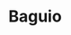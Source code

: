 ---
title: Baguio
description: Images I took from my first solo trip.
slug: baguio-2025
language: en-US
featured: true
cover:
  folder: baguio-2024
  filename: 20250111_101026.jpg
  fixedSize: 1080
seo:
  twitter:
    url: null
    is_prefixed: false
  og:
    url: null
    is_prefixed: false
layout: gallery-image-grid.njk
source:
  type: gallery
  folder: baguio-2024
parts:
  - content: |
      <h2>Day 1.</h2>
      January 9.
    contentStyle:
      text-align: center
    media:
      - embed: https://iframe.mediadelivery.net/embed/334434/e382c7d9-076e-4ee2-91ef-51dcaefec06e?autoplay=false&loop=false&muted=false&preload=true&responsive=true
        type: embed
        width: 1080
        height: 1080
        grid:
          column: span 4
          row: span 4
      - filename: 20250109_085455.jpg
        type: image
        width: 1080
        height: 1080
        caption: The first photo I took when I arrived in Baguio.
        alt: Painted rock walls with the word "Baguio".
        grid:
          column: span 4
          row: span 4
      - filename: 20250109_090229.jpg
        type: image
        width: 1080
        height: 1080
        caption: Who climbs that?
        alt: Very high stairs towards a church.
        grid:
          column: span 4
          row: span 4
      - filename: 20250109_091428.jpg
        type: image
        width: 4642
        height: 2084
        caption: The first meal I had when I arrived in Baguio.
        alt: Coffee topped with milk foam and a floral design. In the background, a pair of toasted breads and pesto pasta on a white plate.
        grid:
          column: span 4
          row: span 4
      - filename: 20250109_104951.jpg
        type: image
        width: 4642
        height: 3468
        alt: Baguio skyline.
        caption: Baguio skyline as seen from SM City Baguio.
        grid:
          column: span 8
          row: span 4
      - embed: https://iframe.mediadelivery.net/embed/334434/5b6c842b-2c34-4acf-9688-88119d7e8ba3?autoplay=false&loop=false&muted=false&preload=true&responsive=true
        type: embed
        width: 1080
        height: 1080
        grid:
          column: span 6
          row: span 6
      - filename: 20250109_090703.jpg
        type: image
        width: 1080
        height: 1080
        alt: A pink dusty fake flower.
        caption: A pink flower decoration in the coffee shop I entered.
        grid:
          column: span 4
          row: span 4
      - filename: 20250109_100538.jpg
        type: image
        width: 1080
        height: 1080
        alt: A brown bird.
        grid:
          column: span 5
          row: span 4
      - embed: https://iframe.mediadelivery.net/embed/334434/375c78af-46c3-419a-90d0-ee3046bf85c2?autoplay=false&loop=false&muted=false&preload=true&responsive=true
        type: embed
        width: 1080
        height: 1080
        grid:
          column: span 4
          row: span 4
      - filename: 20250109_101111.jpg
        type: image
        width: 1080
        height: 1080
        alt: A snail on a leaf.
        grid:
          column: span 2
          row: span 2
      - filename: 20250109_101119.jpg
        type: image
        width: 1080
        height: 1080
        alt: A snail on a leaf.
        grid:
          column: span 4
          row: span 4
      - filename: 20250109_101402.jpg
        type: image
        width: 1080
        height: 1080
        caption: Around Burnham Park.
        alt: A yellow line painted on a sidewalk. People walk past each other.
        grid:
          column: span 6
          row: span 6
      - filename: 20250109_102912.jpg
        type: image
        width: 1080
        height: 1080
        caption: A beauty, still thriving even in captivity.
        alt: A yellow flower growing inside a steel fencing. The framing of the shot makes it seems like the flower is caged.
        grid:
          column: span 6
          row: span 6
      - filename: 20250109_101805.jpg
        type: image
        width: 1080
        height: 1080
        caption: I was reminded of my brother. He likes chess.
        alt: A chessboard embedded in a stone table in a park with a lot of trees.
        grid:
          column: span 4
          row: span 4
      - filename: 20250109_104933.jpg
        type: image
        width: 4624
        height: 2084
        caption: Lake. With ducks driven by people. I tried that once, it was exhausting.
        alt: A rectangle lake. This was taken from a high point.
        grid:
          column: span 8
          row: span 4
      - filename: 20250109_141132.jpg
        type: image
        width: 1080
        height: 1080
        caption: This was displayed in the lodging I stayed in.
        alt: A print consisting of ochre, sea blue, and marble patterns.
        grid:
          column: span 4
          row: span 4
      - filename: 20250109_131114.jpg
        type: image
        width: 1080
        height: 1080
        caption: Just some leaves.
        alt: Leaves.
        grid:
          column: span 3
          row: span 4
      - filename: 20250109_130937.jpg
        type: image
        width: 1080
        height: 1080
        alt: SM City Baguio.
        grid:
          column: span 4
          row: span 2
      - filename: 20250109_155719.jpg
        type: image
        width: 1080
        height: 1080
        caption: This was okay. I didn't quite like it that much.
        alt: Braised lechon with rice.
        grid:
          column: span 4
          row: span 4
      - embed: https://iframe.mediadelivery.net/embed/334434/ac5f2020-60cd-4867-a1da-826f0363985b?autoplay=false&loop=false&muted=false&preload=true&responsive=true
        type: embed
        width: 1080
        height: 1080
        grid:
          column: span 5
          row: span 5
      - filename: 20250109_104951.jpg
        type: image
        width: 1080
        height: 1080
        alt: Baguio skyline from a different angle.
        grid:
          column: span 11
          row: span 5
      - filename: 20250109_163909.jpg
        type: image
        width: 1080
        height: 1080
        caption: I bought some crystals. I'm a witch.
        alt: Stones on a cleansing bowl.
        grid:
          column: span 2
          row: span 2
      - filename: 20250109_164521.jpg
        type: image
        width: 1080
        height: 1080
        caption: Couldn't finish it.
        alt: Half-finished cup of iced coffee.
        grid:
          column: span 2
          row: span 2
      - filename: 20250109_163947.jpg
        type: image
        width: 1080
        height: 1080
        caption: A mandatory mirror selfie.
        alt: A mirror selfie.
        grid:
          column: span 4
          row: span 4
      - filename: 20250109_164950.jpg
        type: image
        width: 1080
        height: 1080
        alt: A mural of a woman holding a basket.
        grid:
          column: span 4
          row: span 4
      - embed: https://iframe.mediadelivery.net/embed/334434/3051079e-58e8-4fc8-88e1-914d17d51477?autoplay=false&loop=false&muted=false&preload=true&responsive=true
        type: embed
        width: 1080
        height: 1080
        grid:
          column: span 8
          row: span 8
      - filename: 20250109_164957.jpg
        type: image
        width: 1080
        height: 1080
        alt: A lamp post.
        grid:
          column: span 4
          row: span 4
      - filename: 20250109_191508.jpg
        type: image
        width: 1080
        height: 1080
        caption: It rained and I couldn't hail a cab for hours. Decided to stop by and eat. I walked back to the jeepneys, but I got lost so I ended up walking around the city twice.
        alt: An umbrella on a table in KFC.
        grid:
          column: span 4
          row: span 4
  - content: |
      <h2>Day 2.</h2>
      January 10.<br>
      <small>Not a lot of pictures; I slept all afternoon.</small>
    contentStyle:
      text-align: center
    media:
      - filename: 20250110_072511.jpg
        type: image
        width: 1080
        height: 1080
        caption: Yum.
        alt: Toasted bread on a beef lasagna
        grid:
          column: span 3
          row: span 3
      - embed: https://iframe.mediadelivery.net/embed/334434/33050e41-f7cf-4e7d-b2af-2a4778587d02?autoplay=false&loop=false&muted=false&preload=true&responsive=true
        type: embed
        width: 1080
        height: 1080
        grid:
          column: span 3
          row: span 3
      - filename: 20250110_091631.jpg
        type: image
        width: 1080
        height: 1080
        caption: <cite>Sapat Na Sa Sapot</cite>. Copper wire art by <a href="https://instagram.com/kesayaah">@kesayaah</a>
        alt: An artwork depicting three spiders on a web. It's made of copper wires inside a square wooden frame.
        grid:
          column: span 6
          row: span 6
      - filename: 20250110_072146.jpg
        type: image
        width: 1080
        height: 1080
        alt: A cup of foamed coffee and a beeper from the coffee shop Foam Coffee.
        grid:
          column: span 4
          row: span 3
      - filename: 20250110_094011.jpg
        type: image
        width: 1080
        height: 1080
        alt: Skyline from Igorot Stone Kingdom.
        grid:
          column: span 3
          row: span 3
      - filename: 20250109_020603.jpg
        type: image
        width: 1080
        height: 1080
        alt: My rubber shoes.
        grid:
          column: span 6
          row: span 3
          position: bottom
      - embed: https://iframe.mediadelivery.net/embed/334434/a060b9d3-570f-4683-ab24-8e42dd462817?autoplay=false&loop=false&muted=false&preload=true&responsive=true
        type: embed
        width: 1080
        height: 1080
        grid:
          column: span 6
          row: span 6
      - filename: 20250110_100847.jpg
        type: image
        width: 1080
        height: 1080
        caption: This feels <em>extra</em> gay.
        alt: Me on a horse with pink hair.
        grid:
          column: span 4
          row: span 5
      - filename: 20250110_112357.jpg
        type: image
        width: 1080
        height: 1080
        caption: My favorite out of all the meals I had. Kalabasa Soup from Oh My Gulay.
        alt: Pumpkin soup.
        grid:
          column: span 3
          row: span 3
      - embed: https://iframe.mediadelivery.net/embed/334434/c20054d8-a305-458d-af68-5fb21af2a387?autoplay=false&loop=false&muted=false&preload=true&responsive=true
        type: embed
        width: 1080
        height: 1080
        grid:
          column: span 4
          row: span 3
      - filename: 20250110_112303.jpg
        type: image
        width: 1080
        height: 1080
        caption: Did not like this as much. It was still good, but too cheesy and creamy for my tastes.
        alt: Carbonara.
        grid:
          column: span 4
          row: span 4
      - filename: 20250110_091448.jpg
        type: image
        width: 4624
        height: 2604
        alt: Kesayah Damaicat's poster.
        grid:
          column: span 4
          row: span 6
      - embed: https://iframe.mediadelivery.net/embed/334434/98ff7dea-f884-4033-a196-4ed4a45ae294?autoplay=false&loop=false&muted=false&preload=true&responsive=true
        type: embed
        width: 1080
        height: 1080
        grid:
          column: span 8
          row: span 5
      - filename: 20250110_110935.jpg
        type: image
        width: 4624
        height: 2604
        alt: Oh My Gulay's menu.
        grid:
          column: span 2
          row: span 3
      - filename: 20250110_100308.jpg
        type: image
        width: 4624
        height: 2604
        alt: Me.
        grid:
          column: span 4
          row: span 4
  - content: |
      <h2>Day 3.</h2>
      January 11.<br>
      <small>Tons of flowers.</small>
    contentStyle:
      text-align: center
    media:
      - filename: 20250111_074126.jpg
        type: image
        width: 1080
        height: 1080
        caption: Fake but still pretty.
        alt: Flower decorations in a coffee shop.
        grid:
          column: span 4
          row: span 4
      - filename: 20250111_080013.jpg
        type: image
        width: 1080
        height: 1080
        caption: There's strawberry in it.
        alt: Coffee topped with vanilla and strawberry ice cream.
        grid:
          column: span 4
          row: span 4
      - embed: https://iframe.mediadelivery.net/embed/334434/c5ad544d-5451-4e64-8c03-268c9c7d4651?autoplay=false&loop=false&muted=false&preload=true&responsive=true
        type: embed
        width: 1080
        height: 1080
        grid:
          column: span 8
          row: span 8
      - filename: 20250111_100507.jpg
        type: image
        width: 1080
        height: 1080
        caption: I wish I knew what this is called.
        alt: A succulent.
        grid:
          column: span 3
          row: span 5
      - filename: 20250111_100551.jpg
        type: image
        width: 1080
        height: 1080
        caption: The star of the show.
        alt: An orange cat.
        grid:
          column: span 5
          row: span 4
      - filename: 20250111_101026.jpg
        type: image
        width: 1080
        height: 1080
        caption: There's something poetic about being a fake sunflower in a botanical garden.
        alt: A fake sunflower. The sun shines only for it.
        grid:
          column: span 6
          row: span 6
      - filename: 20250111_100725.jpg
        type: image
        width: 1080
        height: 1080
        alt: Cacti.
        grid:
          column: span 4
          row: span 3
      - filename: 20250111_100756.jpg
        type: image
        width: 1080
        height: 1080
        alt: Succulents.
        grid:
          column: span 4
          row: span 3
      - filename: 20250111_100848.jpg
        type: image
        width: 1080
        height: 1080
        alt: Vibrant red cacti
        grid:
          column: span 3
          row: span 3
      - filename: 20250111_100741.jpg
        type: image
        width: 1080
        height: 1080
        alt: Cacti.
        grid:
          column: span 3
          row: span 5
      - embed: https://iframe.mediadelivery.net/embed/334434/c20054d8-a305-458d-af68-5fb21af2a387?autoplay=false&loop=false&muted=false&preload=true&responsive=true
        type: embed
        width: 1080
        height: 1080
        grid:
          column: span 10
          row: span 6
      - filename: 20250111_100714.jpg
        type: image
        width: 1080
        height: 540
        alt: Scopa cactus.
        grid:
          column: span 6
          row: span 6
      - filename: 20250111_100809.jpg
        type: image
        width: 1080
        height: 1080
        alt: Succulents.
        grid:
          column: span 3
          row: span 3
---